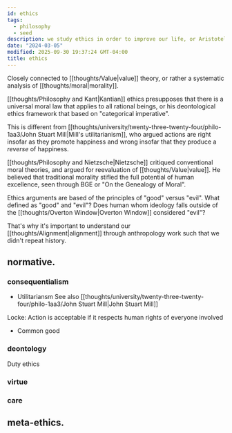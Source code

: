 ```yaml
---
id: ethics
tags:
  - philosophy
  - seed
description: we study ethics in order to improve our life, or Aristotelian ethics
date: "2024-03-05"
modified: 2025-09-30 19:37:24 GMT-04:00
title: ethics
---
```


Closely connected to [[thoughts/Value|value]] theory, or rather a systematic analysis of [[thoughts/moral|morality]].

[[thoughts/Philosophy and Kant|Kantian]] ethics presupposes that there is a universal moral law that applies to all rational beings, or his deontological ethics framework that based on "categorical imperative".

This is different from [[thoughts/university/twenty-three-twenty-four/philo-1aa3/John Stuart Mill|Mill's utilitarianism]], who argued actions are right insofar as they promote happiness and wrong insofar that they produce a _reverse_ of happiness.

[[thoughts/Philosophy and Nietzsche|Nietzsche]] critiqued conventional moral theories, and argued for reevaluation of [[thoughts/Value|value]]. He believed that traditional morality stifled the full potential of human excellence, seen through BGE or "On the Genealogy of Moral".

Ethics arguments are based of the principles of "good" versus "evil". What defined as "good" and "evil"? Does human whom ideology falls outside of the [[thoughts/Overton Window|Overton Window]] considered "evil"?

That's why it's important to understand our [[thoughts/Alignment|alignment]] through anthropology work such that we didn't repeat history.

## normative.

### consequentialism

- Utilitariansm
  See also [[thoughts/university/twenty-three-twenty-four/philo-1aa3/John Stuart Mill|John Stuart Mill]]

Locke: Action is acceptable if it respects human rights of everyone involved

- Common good

### deontology

Duty ethics

### virtue

### care

## meta-ethics.
